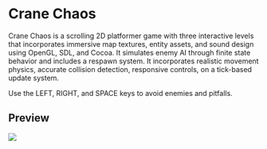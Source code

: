 <h1>
  Crane Chaos
</h1>

<p>
  Crane Chaos is a scrolling 2D platformer game with three interactive levels that incorporates immersive map textures, entity assets, and sound design using OpenGL, SDL, and Cocoa. 
It simulates enemy AI through fi nite state behavior and includes a respawn system. It incorporates realistic movement physics, accurate collision detection, responsive controls, on a
tick-based update system.
</p>

<p>
  Use the LEFT, RIGHT, and SPACE keys to avoid enemies and pitfalls.
</p>

<h2>
  Preview
</h2>

<a>
  <img src="https://media.giphy.com/media/CpLqhUzEWKXn9XUPbv/giphy.gif"/>
</a>
